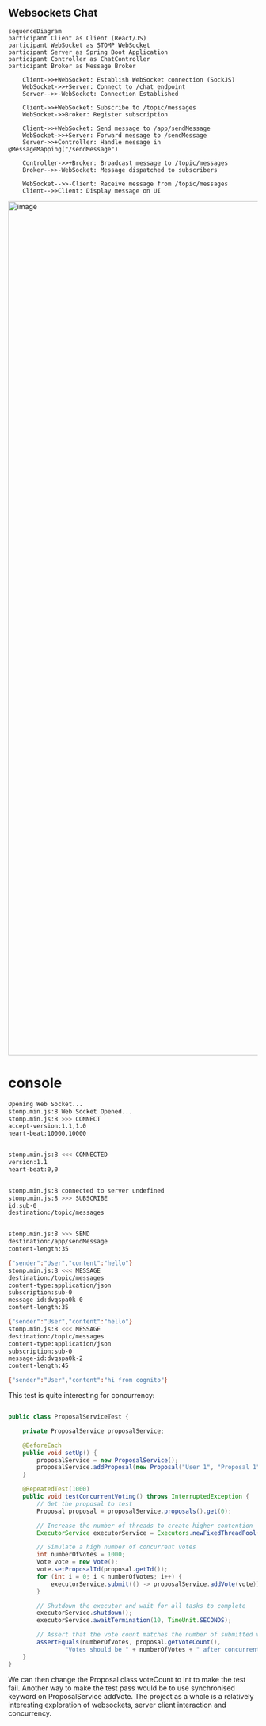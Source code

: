 ## Websockets Chat

```mermaid
sequenceDiagram
participant Client as Client (React/JS)
participant WebSocket as STOMP WebSocket
participant Server as Spring Boot Application
participant Controller as ChatController
participant Broker as Message Broker

    Client->>+WebSocket: Establish WebSocket connection (SockJS)
    WebSocket->>+Server: Connect to /chat endpoint
    Server-->>-WebSocket: Connection Established
    
    Client->>+WebSocket: Subscribe to /topic/messages
    WebSocket->>Broker: Register subscription

    Client->>+WebSocket: Send message to /app/sendMessage
    WebSocket->>+Server: Forward message to /sendMessage
    Server->>+Controller: Handle message in @MessageMapping("/sendMessage")
    
    Controller->>+Broker: Broadcast message to /topic/messages
    Broker-->>-WebSocket: Message dispatched to subscribers

    WebSocket-->>-Client: Receive message from /topic/messages
    Client-->>Client: Display message on UI

```

<img width="1724" alt="image" src="https://github.com/user-attachments/assets/f96c6e84-0de8-4d48-90af-857426528ab4">

# console

```bash
Opening Web Socket...
stomp.min.js:8 Web Socket Opened...
stomp.min.js:8 >>> CONNECT
accept-version:1.1,1.0
heart-beat:10000,10000


stomp.min.js:8 <<< CONNECTED
version:1.1
heart-beat:0,0


stomp.min.js:8 connected to server undefined
stomp.min.js:8 >>> SUBSCRIBE
id:sub-0
destination:/topic/messages


stomp.min.js:8 >>> SEND
destination:/app/sendMessage
content-length:35

{"sender":"User","content":"hello"}
stomp.min.js:8 <<< MESSAGE
destination:/topic/messages
content-type:application/json
subscription:sub-0
message-id:dvqspa0k-0
content-length:35

{"sender":"User","content":"hello"}
stomp.min.js:8 <<< MESSAGE
destination:/topic/messages
content-type:application/json
subscription:sub-0
message-id:dvqspa0k-2
content-length:45

{"sender":"User","content":"hi from cognito"}
```


This test is quite interesting for concurrency:
```java

public class ProposalServiceTest {

    private ProposalService proposalService;

    @BeforeEach
    public void setUp() {
        proposalService = new ProposalService();
        proposalService.addProposal(new Proposal("User 1", "Proposal 1"));
    }

    @RepeatedTest(1000)
    public void testConcurrentVoting() throws InterruptedException {
        // Get the proposal to test
        Proposal proposal = proposalService.proposals().get(0);

        // Increase the number of threads to create higher contention
        ExecutorService executorService = Executors.newFixedThreadPool(100);

        // Simulate a high number of concurrent votes
        int numberOfVotes = 1000;
        Vote vote = new Vote();
        vote.setProposalId(proposal.getId());
        for (int i = 0; i < numberOfVotes; i++) {
            executorService.submit(() -> proposalService.addVote(vote));
        }

        // Shutdown the executor and wait for all tasks to complete
        executorService.shutdown();
        executorService.awaitTermination(10, TimeUnit.SECONDS);

        // Assert that the vote count matches the number of submitted votes
        assertEquals(numberOfVotes, proposal.getVoteCount(),
                "Votes should be " + numberOfVotes + " after concurrent voting");
    }
}
```

We can then change the Proposal class voteCount to int to make the test fail. 
Another way to make the test pass would be to use synchronised keyword on ProposalService addVote.
The project as a whole is a relatively interesting exploration of websockets, server client interaction
and concurrency.